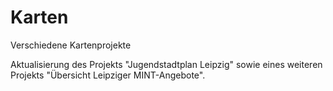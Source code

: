Karten
======

Verschiedene Kartenprojekte

Aktualisierung des Projekts "Jugendstadtplan Leipzig" sowie eines weiteren Projekts "Übersicht Leipziger MINT-Angebote".
